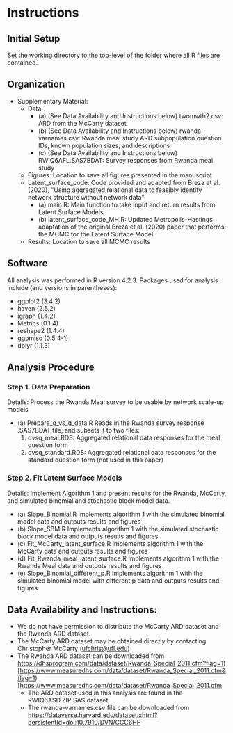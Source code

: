 # Instructions

## Initial Setup
Set the working directory to the top-level of the folder where all R files are contained.

## Organization
- Supplementary Material:
	- Data:
		- (a) (See Data Availability and Instructions below) twomwth2.csv: ARD from the McCarty dataset
		- (b) (See Data Availability and Instructions below) rwanda-varnames.csv: Rwanda meal study ARD subpopulation question IDs, known population sizes, and descriptions
		- (c) (See Data Availability and Instructions below) RWIQ6AFL.SAS7BDAT: Survey responses from Rwanda meal study
	- Figures:
		Location to save all figures presented in the manuscript
	- Latent_surface_code:
		Code provided and adapted from Breza et al. (2020), "Using aggregated relational data to feasibly identify network structure without network data"
		- (a) main.R: Main function to take input and return results from Latent Surface Models
		- (b) latent_surface_code_MH.R: Updated Metropolis-Hastings adaptation of the original Breza et al. (2020) paper that performs the MCMC for the Latent Surface Model
	- Results:
		Location to save all MCMC results

## Software
All analysis was performed in R version 4.2.3. Packages used for analysis include (and versions in parentheses):
- ggplot2 (3.4.2)
- haven (2.5.2)
- igraph (1.4.2)
- Metrics (0.1.4)
- reshape2 (1.4.4)
- ggpmisc (0.5.4-1)
- dplyr (1.1.3)

## Analysis Procedure
### Step 1. Data Preparation
Details: Process the Rwanda Meal survey to be usable by network scale-up models
- (a) Prepare_q_vs_q_data.R
	Reads in the Rwanda survey response .SAS7BDAT file, and subsets it to two files:
	1. qvsq_meal.RDS: Aggregated relational data responses for the meal question form
	2. qvsq_standard.RDS: Aggregated relational data responses for the standard question form (not used in this paper)
	
### Step 2. Fit Latent Surface Models
Details: Implement Algorithm 1 and present results for the Rwanda, McCarty, and simulated binomial and stochastic block model data.
- (a) Slope_Binomial.R
	Implements algorithm 1 with the simulated binomial model data and outputs results and figures
- (b) Slope_SBM.R
	Implements algorithm 1 with the simulated stochastic block model data and outputs results and figures
- (c) Fit_McCarty_latent_surface.R
	Implements algorithm 1 with the McCarty data and outputs results and figures
- (d) Fit_Rwanda_meal_latent_surface.R
  	Implements algorithm 1 with the Rwanda Meal data and outputs results and figures
- (e) Slope_Binomial_different_p.R
  	Implements algorithm 1 with the simulated binomial model with different p data and outputs results and figures


## Data Availability and Instructions:
- We do not have permission to distribute the McCarty ARD dataset and the Rwanda ARD dataset.
- The McCarty ARD dataset may be obtained directly by contacting Christopher McCarty (ufchris@ufl.edu)
- The Rwanda ARD dataset can be downloaded from https://dhsprogram.com/data/dataset/Rwanda_Special_2011.cfm?flag=1)[https://www.measuredhs.com/data/dataset/Rwanda_Special_2011.cfm&flag=1)[https://www.measuredhs.com/data/dataset/Rwanda_Special_2011.cfm
	- The ARD dataset used in this analysis are found in the RWIQ6ASD.ZIP SAS dataset
	- The rwanda-varnames.csv file can be downloaded from https://dataverse.harvard.edu/dataset.xhtml?persistentId=doi:10.7910/DVN/CCC6HF
